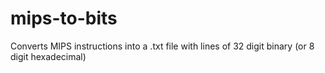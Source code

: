 # mips-to-bits
Converts MIPS instructions into a .txt file with lines of 32 digit binary (or 8 digit hexadecimal)
